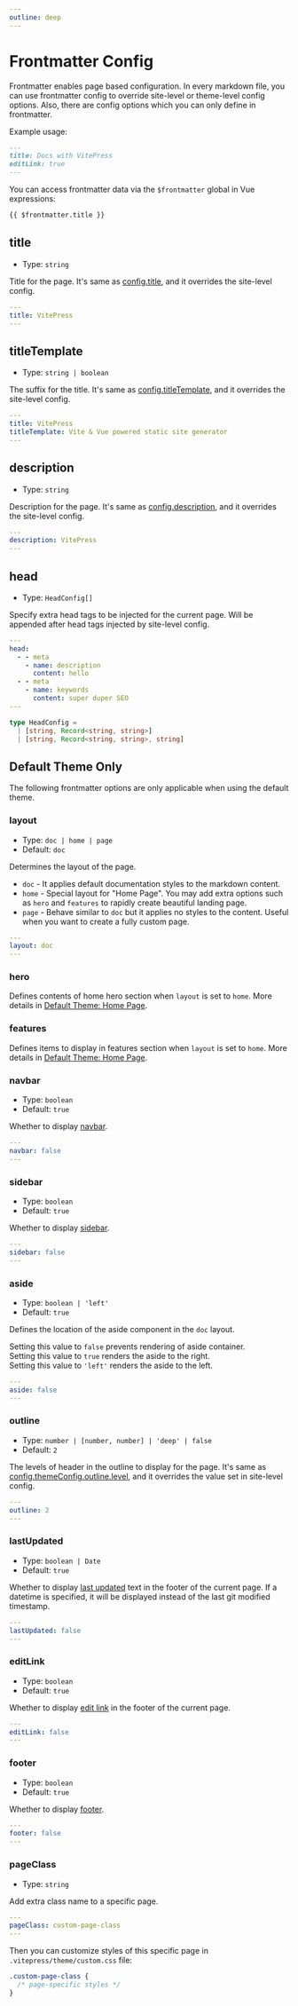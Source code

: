 ```yaml
---
outline: deep
---
```


# Frontmatter Config

Frontmatter enables page based configuration. In every markdown file, you can use frontmatter config to override site-level or theme-level config options. Also, there are config options which you can only define in frontmatter.

Example usage:

```md
---
title: Docs with VitePress
editLink: true
---
```

You can access frontmatter data via the `$frontmatter` global in Vue expressions:

```md
{{ $frontmatter.title }}
```

## title

- Type: `string`

Title for the page. It's same as [config.title](./site-config#title), and it overrides the site-level config.

```yaml
---
title: VitePress
---
```

## titleTemplate

- Type: `string | boolean`

The suffix for the title. It's same as [config.titleTemplate](./site-config#titletemplate), and it overrides the site-level config.

```yaml
---
title: VitePress
titleTemplate: Vite & Vue powered static site generator
---
```

## description

- Type: `string`

Description for the page. It's same as [config.description](./site-config#description), and it overrides the site-level config.

```yaml
---
description: VitePress
---
```

## head

- Type: `HeadConfig[]`

Specify extra head tags to be injected for the current page. Will be appended after head tags injected by site-level config.

```yaml
---
head:
  - - meta
    - name: description
      content: hello
  - - meta
    - name: keywords
      content: super duper SEO
---
```

```ts
type HeadConfig =
  | [string, Record<string, string>]
  | [string, Record<string, string>, string]
```

## Default Theme Only

The following frontmatter options are only applicable when using the default theme.

### layout

- Type: `doc | home | page`
- Default: `doc`

Determines the layout of the page.

- `doc` - It applies default documentation styles to the markdown content.
- `home` - Special layout for "Home Page". You may add extra options such as `hero` and `features` to rapidly create beautiful landing page.
- `page` - Behave similar to `doc` but it applies no styles to the content. Useful when you want to create a fully custom page.

```yaml
---
layout: doc
---
```

### hero <Badge type="info" text="home page only" />

Defines contents of home hero section when `layout` is set to `home`. More details in [Default Theme: Home Page](./default-theme-home-page).

### features <Badge type="info" text="home page only" />

Defines items to display in features section when `layout` is set to `home`. More details in [Default Theme: Home Page](./default-theme-home-page).

### navbar

- Type: `boolean`
- Default: `true`

Whether to display [navbar](./default-theme-nav).

```yaml
---
navbar: false
---
```

### sidebar

- Type: `boolean`
- Default: `true`

Whether to display [sidebar](./default-theme-sidebar).

```yaml
---
sidebar: false
---
```

### aside

- Type: `boolean | 'left'`
- Default: `true`

Defines the location of the aside component in the `doc` layout.

Setting this value to `false` prevents rendering of aside container.\
Setting this value to `true` renders the aside to the right.\
Setting this value to `'left'` renders the aside to the left.

```yaml
---
aside: false
---
```

### outline

- Type: `number | [number, number] | 'deep' | false`
- Default: `2`

The levels of header in the outline to display for the page. It's same as [config.themeConfig.outline.level](./default-theme-config#outline), and it overrides the value set in site-level config.

```yaml
---
outline: 2
---
```

### lastUpdated

- Type: `boolean | Date`
- Default: `true`

Whether to display [last updated](./default-theme-last-updated) text in the footer of the current page. If a datetime is specified, it will be displayed instead of the last git modified timestamp.

```yaml
---
lastUpdated: false
---
```

### editLink

- Type: `boolean`
- Default: `true`

Whether to display [edit link](./default-theme-edit-link) in the footer of the current page.

```yaml
---
editLink: false
---
```

### footer

- Type: `boolean`
- Default: `true`

Whether to display [footer](./default-theme-footer).

```yaml
---
footer: false
---
```

### pageClass

- Type: `string`

Add extra class name to a specific page.

```yaml
---
pageClass: custom-page-class
---
```

Then you can customize styles of this specific page in `.vitepress/theme/custom.css` file:

```css
.custom-page-class {
  /* page-specific styles */
}
```
